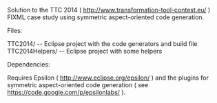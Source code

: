 Solution to the TTC 2014 ( http://www.transformation-tool-contest.eu/ ) FIXML case study using symmetric aspect-oriented code generation. 

Files:

  TTC2014/ -- Eclipse project with the code generators and build file
  TTC2014Helpers/ -- Eclipse project with some helpers
  
Dependencies:

  Requires Epsilon ( http://www.eclipse.org/epsilon/ ) and the plugins for symmetric aspect-oriented code generation ( see https://code.google.com/p/epsilonlabs/ ).
